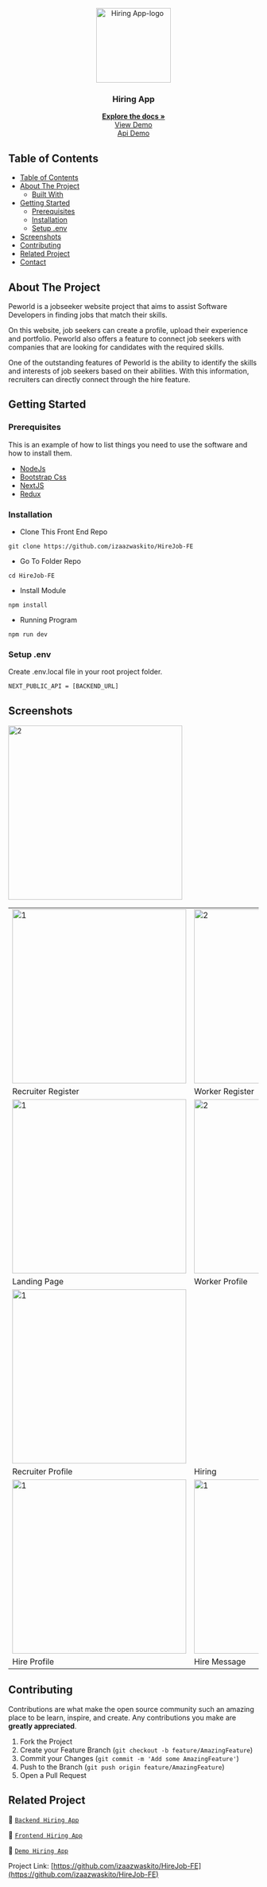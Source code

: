 <p align="center">
<div align="center">
  <img height="150" src="https://cdn.discordapp.com/attachments/1118733891738554480/1147830303457550416/Screenshot_120-removebg-preview.png" alt="Hiring App-logo" border="0"/>
</div>
  <h3 align="center">Hiring App</h3>
  <p align="center">
    <a href="https://github.com/izaazwaskito/HireJob-FE"><strong>Explore the docs »</strong></a>
    <br />
    <a href="https://hire-job-fe-lyart.vercel.app/">View Demo</a>
    <br />
    <a href="https://hirejob-be.vercel.app/">Api Demo</a>
  </p>
</p>

<!-- TABLE OF CONTENTS -->

## Table of Contents

- [Table of Contents](#table-of-contents)
- [About The Project](#about-the-project)
  - [Built With](#built-with)
- [Getting Started](#getting-started)
  - [Prerequisites](#prerequisites)
  - [Installation](#installation)
  - [Setup .env](#setup-env)
- [Screenshots](#screenshots)
- [Contributing](#contributing)
- [Related Project](#related-project)
- [Contact](#contact)

<!-- ABOUT THE PROJECT -->

## About The Project

Peworld is a jobseeker website project that aims to assist Software Developers in finding jobs that match their skills.

On this website, job seekers can create a profile, upload their experience and portfolio. Peworld also offers a feature to connect job seekers with companies that are looking for candidates with the required skills.

One of the outstanding features of Peworld is the ability to identify the skills and interests of job seekers based on their abilities. With this information, recruiters can directly connect through the hire feature.

<!-- GETTING STARTED -->

## Getting Started

### Prerequisites

This is an example of how to list things you need to use the software and how to install them.

- [NodeJs](https://nodejs.org/en/download/)
- [Bootstrap Css](https://getbootstrap.com/)
- [NextJS](https://nextjs.org/)
- [Redux](https://redux.js.org/)

### Installation

- Clone This Front End Repo

```
git clone https://github.com/izaazwaskito/HireJob-FE
```

- Go To Folder Repo

```
cd HireJob-FE
```

- Install Module

```
npm install
```

- Running Program

```
npm run dev
```

### Setup .env

Create .env.local file in your root project folder.

```
NEXT_PUBLIC_API = [BACKEND_URL]
```

<!-- ROADMAP -->

## Screenshots

<table>
 <tr>
    <td><img width="350px" src="https://github.com/izaazwaskito/HireJob-FE/assets/116268166/01e0855f-374c-470a-9f0e-d00b46d7fbcc"  border="0" border="0" alt="1" /></td>
    <td> <img width="350px" src="https://github.com/izaazwaskito/HireJob-FE/assets/116268166/92a46c1f-44ec-4744-8504-6dbfad9060d4" \ border="0"  border="0"  border="0"  alt="2" /></td>
  </tr>
   <tr>
    <td>Recruiter Register</td>
    <td>Worker Register</td>
  </tr>
  
  <tr>
    <td><img width="350px" src="https://github.com/izaazwaskito/HireJob-FE/assets/116268166/3b975bb0-1767-4559-905f-f2cae640b691"  border="0" border="0" alt="1" /></td>
    <td> <img width="350px" src="https://github.com/izaazwaskito/HireJob-FE/assets/116268166/16dc8814-0975-4e8e-9c2c-8dfecc10a1fa
    " \ border="0"  border="0"  border="0"  alt="2" /></td>
  </tr>
   <tr>
    <td>Landing Page</td>
    <td>Worker Profile</td>
  </tr>

  <tr>
    <td><img width="350px" src="https://github.com/izaazwaskito/HireJob-FE/assets/116268166/24ca14fb-204c-4e66-aad2-9b31b901d8f5"  border="0" border="0" alt="1" /></td
    <td> <img width="350px" src="https://cdn.discordapp.com/attachments/1118733891738554480/1147855969381011507/Web_capture_3-9-2023_182938_hire-job-fe-lyart.vercel.app.jpeg" \ border="0"  border="0"  border="0"  alt="2" /></td>
  </tr>
   <tr>
    <td>Recruiter Profile</td>
    <td>Hiring</td>
  </tr>

  <tr>
    <td><img width="350px" src="https://cdn.discordapp.com/attachments/1118733891738554480/1147856291935551528/Web_capture_3-9-2023_183045_hire-job-fe-lyart.vercel.app.jpeg"  border="0" border="0" alt="1" /></td>
    <td><img width="350px" src="https://cdn.discordapp.com/attachments/1118733891738554480/1147856437951877250/Web_capture_3-9-2023_183135_hire-job-fe-lyart.vercel.app.jpeg"  border="0" border="0" alt="1" /></td>
  </tr>
   <tr>
    <td>Hire Profile</td>
    <td>Hire Message</td>
  </tr>

</table>
<!-- CONTRIBUTING -->

## Contributing

Contributions are what make the open source community such an amazing place to be learn, inspire, and create. Any contributions you make are **greatly appreciated**.

1. Fork the Project
2. Create your Feature Branch (`git checkout -b feature/AmazingFeature`)
3. Commit your Changes (`git commit -m 'Add some AmazingFeature'`)
4. Push to the Branch (`git push origin feature/AmazingFeature`)
5. Open a Pull Request

## Related Project

:rocket: [`Backend Hiring App`](https://github.com/izaazwaskito/HireJob-BE)

:rocket: [`Frontend Hiring App`](https://github.com/izaazwaskito/HireJob-FE)

:rocket: [`Demo Hiring App`](https://hire-job-fe-lyart.vercel.app/)

Project Link: [https://github.com/izaazwaskito/HireJob-FE](https://github.com/izaazwaskito/HireJob-FE)
